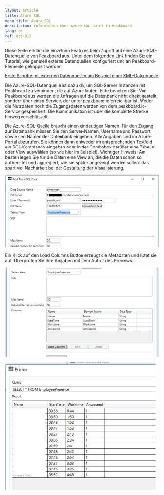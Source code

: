 ```yaml
---
layout: article
title: Azure SQL
menu_title: Azure SQL
description: Information über Azure SQL Daten in Peakboard
lang: de
ref: dat-012
---
```


Diese Seite erklärt die einzelnen Features beim Zugriff auf eine Azure-SQL-Datenquelle von Peakboard aus. Unter dem folgenden Link finden Sie ein Tutorial, wie generell externe Datenquellen konfiguriert und an Peakboard-Elemente gekoppelt werden:

[Erste Schritte mit externen Datenquellen am Beispiel einer XML-Datenquelle]()

Die Azure-SQL-Datenquelle ist dazu da, um SQL-Server Instanzen mit Peakboard zu verbinden, die auf Azure laufen. Bitte beachten Sie: Von Peakboard aus werden die Anfragen auf die Datenbank nicht direkt gestellt, sondern über einen Service, der unter peakboard.io erreichbar ist. Weder die Nutzdaten noch die Zugangsdaten werden von dem peakboard.io-Service gespeichert. Die Kommunikation ist über die komplette Strecke hinweg verschlüsselt.

Die Azure-SQL-Quelle braucht einen eindeutigen Namen. Für den Zugang zur Datenbank müssen Sie den Server-Namen, Username und Passwort sowie den Namen der Datenbank eingeben. Alle Angaben sind im Azure-Portal abzurufen. Sie können dann entweder im entsprechenden Textfeld ein SQL-Kommando eingeben oder in der Combobox darüber eine Tabelle oder View auswählen (so wie hier im Beispiel). Wichtiger Hinweis: Am besten legen Sie für die Daten eine View an, die die Daten schon so aufbereitet und aggregiert, wie sie später angezeigt werden sollen. Das spart viel Nacharbeit bei der Gestaltung der Visualisierung.

![image_1](/assets/images/Data_Sources/Azure/AzureSQL01.png)

Ein Klick auf den Load Columns Button erzeugt die Metadaten und listet sie auf. Überprüfen Sie Ihre Angaben mit dem Aufruf des Previews.

![image_1](/assets/images/Data_Sources/Azure/AzureSQL02.png)

![image_1](/assets/images/Data_Sources/Azure/AzureSQL03.png)
